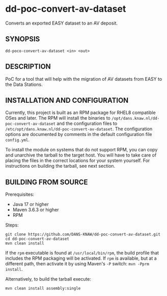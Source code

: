 dd-poc-convert-av-dataset
=========================

Converts an exported EASY dataset to an AV deposit.

SYNOPSIS
--------

```shell
dd-poco-convert-av-dataset <in> <out>
```

DESCRIPTION
-----------
PoC for a tool that will help with the migration of AV datasets from EASY to the Data Stations.

INSTALLATION AND CONFIGURATION
------------------------------
Currently, this project is built as an RPM package for RHEL8 compatible OSes and later. The RPM will install the binaries to
`/opt/dans.knaw.nl/dd-poc-convert-av-dataset` and the configuration files to `/etc/opt/dans.knaw.nl/dd-poc-convert-av-dataset`. The configuration options are documented by
comments in the default configuration file `config.yml`.

To install the module on systems that do not support RPM, you can copy and unarchive the tarball to the target host. You will have to take care of placing the
files in the correct locations for your system yourself. For instructions on building the tarball, see next section.

BUILDING FROM SOURCE
--------------------
Prerequisites:

* Java 17 or higher
* Maven 3.6.3 or higher
* RPM

Steps:

```shell 
git clone https://github.com/DANS-KNAW/dd-poc-convert-av-dataset.git
cd dd-poc-convert-av-dataset
mvn clean install
```

If the `rpm` executable is found at `/usr/local/bin/rpm`, the build profile that includes the RPM packaging will be activated. If `rpm` is available, but at a
different path, then activate it by using Maven's `-P` switch: `mvn -Pprm install`.

Alternatively, to build the tarball execute:

```bash
mvn clean install assembly:single
```

